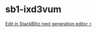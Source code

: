 # sb1-ixd3vum

[Edit in StackBlitz next generation editor ⚡️](https://stackblitz.com/~/github.com/RasputinKaiser/sb1-ixd3vum)